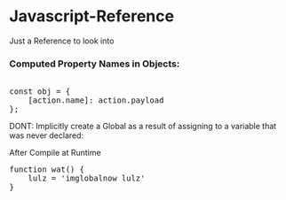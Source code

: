 # Javascript-Reference
Just a Reference to look into

### Computed Property Names in Objects:

<pre> 
const obj = {
    [action.name]: action.payload
};
</pre>



DONT: Implicitly create a Global as a result of assigning to a variable that was never declared:

After Compile at Runtime 
<pre>
function wat() {
    lulz = 'imglobalnow lulz'
}
</pre>
